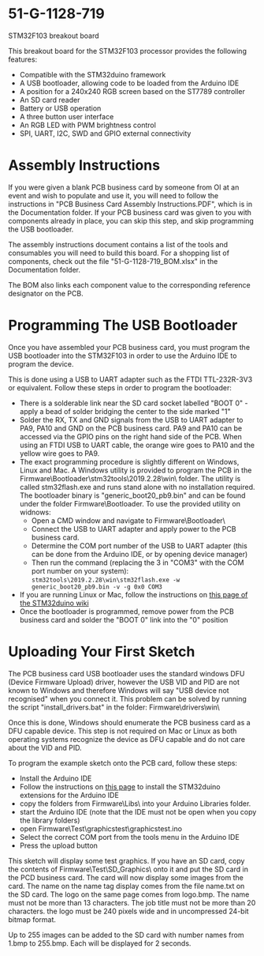 # 51-G-1128-719
STM32F103 breakout board

This breakout board for the STM32F103 processor provides the following features:
* Compatible with the STM32duino framework
* A USB bootloader, allowing code to be loaded from the Arduino IDE
* A position for a 240x240 RGB screen based on the ST7789 controller
* An SD card reader
* Battery or USB operation
* A three button user interface
* An RGB LED with PWM brightness control
* SPI, UART, I2C, SWD and GPIO external connectivity

# Assembly Instructions

If you were given a blank PCB business card by someone from OI at an event and wish to populate and use it, you will need to follow the instructions in "PCB Business Card Assembly Instructions.PDF", which is in the Documentation folder. If your PCB business card was given to you with components already in place, you can skip this step, and skip programming the USB bootloader.

The assembly instructions document contains a list of the tools and consumables you will need to build this board. For a shopping list of components, check out the file "51-G-1128-719_BOM.xlsx" in the Documentation folder.

The BOM also links each component value to the corresponding reference designator on the PCB.

# Programming The USB Bootloader

Once you have assembled your PCB business card, you must program the USB bootloader into the STM32F103 in order to use the Arduino IDE to program the device.

This is done using a USB to UART adapter such as the FTDI TTL-232R-3V3 or equivalent. Follow these steps in order to program the bootloader:

* There is a solderable link near the SD card socket labelled "BOOT 0" - apply a bead of solder bridging the center to the side marked "1"
* Solder the RX, TX and GND signals from the USB to UART adapter to PA9, PA10 and GND on the PCB business card. PA9 and PA10 can be accessed via the GPIO pins on the right hand side of the PCB. When using an FTDI USB to UART cable, the orange wire goes to PA10 and the yellow wire goes to PA9.
* The exact programming procedure is slightly different on Windows, Linux and Mac. A Windows utility is provided to program the PCB in the Firmware\Bootloader\stm32tools\2019.2.28\win\ folder. The utility is called stm32flash.exe and runs stand alone with no installation required. The bootloader binary is "generic_boot20_pb9.bin" and can be found under the folder Firmware\Bootloader\. To use the provided utility on widnows:
  * Open a CMD window and navigate to Firmware\Bootloader\
  * Connect the USB to UART adapter and apply power to the PCB business card.
  * Determine the COM port number of the USB to UART adapter (this can be done from the Arduino IDE, or by opening device manager)
  * Then run the command (replacing the 3 in "COM3" with the COM port number on your system):
  `stm32tools\2019.2.28\win\stm32flash.exe -w generic_boot20_pb9.bin -v -g 0x0 COM3`
* If you are running Linux or Mac, follow the instructions on [this page of the STM32duino wiki](http://wiki.stm32duino.com/index.php?title=Burning_the_bootloader)
* Once the bootloader is programmed, remove power from the PCB business card and solder the "BOOT 0" link into the "0" position

# Uploading Your First Sketch

The PCB business card USB bootloader uses the standard windows DFU (Device Firmware Upload) driver, however the USB VID and PID are not known to Windows and therefore Windows will say "USB device not recognised" when you connect it. This problem can be solved by running the script "install_drivers.bat" in the folder: Firmware\drivers\win\

Once this is done, Windows should enumerate the PCB business card as a DFU capable device. This step is not required on Mac or Linux as both operating systems recognize the device as DFU capable and do not care about the VID and PID.

To program the example sketch onto the PCB card, follow these steps:

* Install the Arduino IDE
* Follow the instructions on [this page](http://wiki.stm32duino.com/index.php?title=Installation) to install the STM32duino extensions for the Arduino IDE
* copy the folders from Firmware\Libs\ into your Arduino Libraries folder.
* start the Arduino IDE (note that the IDE must not be open when you copy the library folders)
* open Firmware\Test\graphicstest\graphicstest.ino
* Select the correct COM port from the tools menu in the Arduino IDE
* Press the upload button

This sketch will display some test graphics. If you have an SD card, copy the contents of Firmware\Test\SD_Graphics\ onto it and put the SD card in the PCD business card. The card will now display some images from the card. The name on the name tag display comes from the file name.txt on the SD card. The logo on the same page comes from logo.bmp. The name must not be more than 13 characters. The job title must not be more than 20 characters. the logo must be 240 pixels wide and in uncompressed 24-bit bitmap format.

Up to 255 images can be added to the SD card with number names from 1.bmp to 255.bmp. Each will be displayed for 2 seconds.
